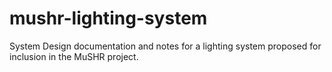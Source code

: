 # mushr-lighting-system
System Design documentation and notes for a lighting system proposed for inclusion in the MuSHR project.
